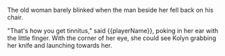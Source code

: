 The old woman barely blinked when the man beside her fell back on his chair.

"That's how you get tinnitus," said {{playerName}}, poking in her ear with the little finger. With the corner of her eye, she could see Kolyn grabbing her knife and launching towards her.
